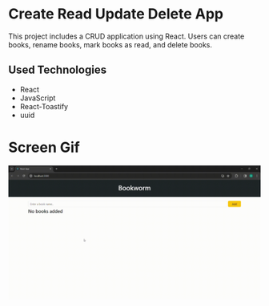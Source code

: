 <h1>Create Read Update Delete App</h1>

<p>
This project includes a CRUD application using React. Users can create books, rename books, mark books as read, and delete books.
</p>

<h2>Used Technologies</h2>

<ul>

<li>React</li>
<li>JavaScript</li>
<li>React-Toastify</li>
<li>uuid</li>

</ul>

<h1>Screen Gif</h1>

<img src="./crudappscreen.gif" />